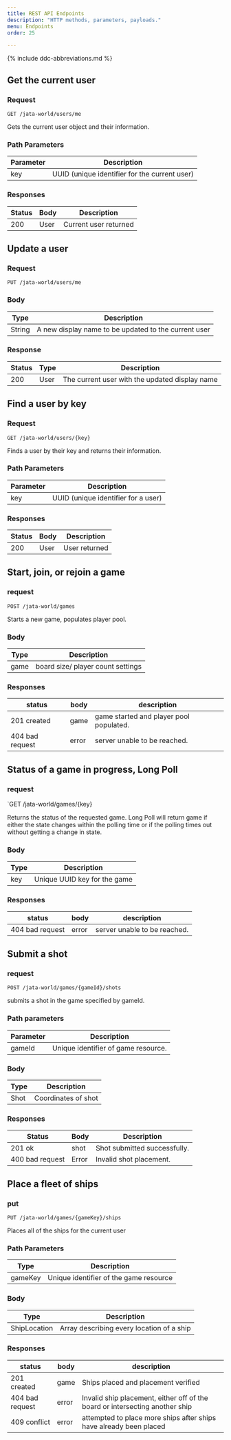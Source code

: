 ```yaml
---
title: REST API Endpoints
description: "HTTP methods, parameters, payloads."
menu: Endpoints
order: 25

---
```


{% include ddc-abbreviations.md %}

## Get the current user

### Request

`GET /jata-world/users/me`

Gets the current user object and their information.

### Path Parameters

| Parameter | Description                                   |
|-----------|-----------------------------------------------|
| key       | UUID (unique identifier for the current user) |


### Responses

| Status | Body | Description           |
|--------|------|-----------------------|
| 200    | User | Current user returned |

## Update a user

### Request

`PUT /jata-world/users/me`

### Body

| Type   | Description                                          |
|--------|------------------------------------------------------|
| String | A new display name to be updated to the current user |

### Response

| Status | Type | Description                                    |
|--------|------|------------------------------------------------|
| 200    | User | The current user with the updated display name |

## Find a user by key

### Request

`GET /jata-world/users/{key}`

Finds a user by their key and returns their information.

### Path Parameters

| Parameter | Description                         |
|-----------|-------------------------------------|
| key       | UUID (unique identifier for a user) |


### Responses

| Status | Body | Description   |
|--------|------|---------------|
| 200    | User | User returned |



## Start, join, or rejoin a game

### request

`POST /jata-world/games`

Starts a new game, populates player pool.


### Body

| Type 	| Description                       	|
|------	|-----------------------------------	|
| game 	| board size/ player count settings 	|


### Responses

| status          	| body  	| description                             	|
|-----------------	|-------	|-----------------------------------------	|
| 201 created     	| game  	| game started and player pool populated. 	|
| 404 bad request 	| error 	| server unable to be reached.            	|


## Status of a game in progress, Long Poll

### request

`GET /jata-world/games/{key}

Returns the status of the requested game. Long Poll will return game if either the state
changes within the polling time or if the polling times out without getting a change in
state.


### Body

| Type 	 | Description                       	 |
|--------|-------------------------------------|
| key	   | Unique UUID key for the game 	      |


### Responses

| status          	| body  	| description                             	|
|-----------------	|-------	|-----------------------------------------	|
| 404 bad request 	| error 	| server unable to be reached.            	|


## Submit a shot 

### request 

`POST /jata-world/games/{gameId}/shots`

submits a shot in the game specified by gameId.


### Path parameters

| Parameter 	| Description                         	|
|-----------	|-------------------------------------	|
| gameId    	| Unique identifier of game resource. 	|


### Body

| Type 	| Description         	|
|------	|---------------------	|
| Shot 	| Coordinates of shot 	|


### Responses 

| Status          	| Body  	| Description                  	|
|-----------------	|-------	|------------------------------	|
| 201 ok          	| shot  	| Shot submitted successfully. 	|
| 400 bad request 	| Error 	| Invalid shot placement.      	|


## Place a fleet of ships

### put

`PUT /jata-world/games/{gameKey}/ships`

Places all of the ships for the current user


### Path Parameters

| Type 	    | Description                       	     |
|-----------|-----------------------------------------|
| gameKey 	 | Unique identifier of the game resource	 |


### Body

| Type 	         | Description                       	        |
|----------------|--------------------------------------------|
| ShipLocation 	 | Array describing every location of a ship	 |


### Responses

| status          	 | body  	| description                             	                                                |
|-------------------|-------	|------------------------------------------------------------------------------------------|
| 201 created     	 | game  	| Ships placed and placement verified 	                                                    |
| 404 bad request 	 | error 	| Invalid ship placement, either off of the board or intersecting another ship           	 |
| 409 conflict 	    | error 	| attempted to place more ships after ships have already been placed           	           |



